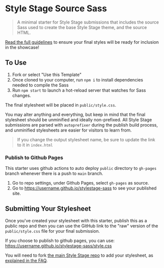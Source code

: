 # Style Stage Source Sass

> A minimal starter for Style Stage submissions that includes the source Sass used to create the base Style Stage theme, and the source HTML.

[Read the full guidelines](https://stylestage.dev/guidelines/) to ensure your final styles will be ready for inclusion in the showcase!

## To Use

1. Fork or select "Use this Template"
2. Once cloned to your computer, run `npm i` to install dependencies needed to compile the Sass
3. Run `npm start` to launch a hot-reload server that watches for Sass changes.

The final stylesheet will be placed in `public/style.css`.

You may alter anything and everything, but keep in mind that the final stylesheet should be unminified and ideally non-prefixed. All Style Stage submissions are parsed with `autoprefixer` during the publish build process, and unminified stylesheets are easier for visitors to learn from.

> If you change the output stylesheet name, be sure to update the link to it in `index.html`

### Publish to Github Pages
This starter uses github actions to auto deploy `public` directory to `gh-pages` branch whenever there is a push to `main` branch.
1. Go to repo settings, under Github Pages, select `gh-pages` as source.
2. Go to https://username.github.io/stylestage-sass to see your published site.

## Submitting Your Stylesheet

Once you've created your stylesheet with this starter, publish this as a public repo and then you can use the GitHub link to the "raw" version of the `public/style.css` file for your final submission.

If you choose to publish to github pages, you can use:
https://username.github.io/stylestage-sass/style.css

You will need to fork [the main Style Stage repo](https://github.com/5t3ph/stylestage) to add your stylesheet, as [explained in the FAQ](https://stylestage.dev/guidelines/#how-do-i-create-a-pull-request-pr).


<!-- COLORS
(white)Ghost White: #E8E9F3
(orange)Pumpkin: #FF6D00
(black)Night: #09090E
(green)Apple Green: #99AA38
(purple)Russian Violet: #240046
(brown)Capnut mortuum: #5A352A
(black)Licorice: #1F1300
(red)Bard Red: #720E07
(white)Mint Cream: #F3F7F0
(white)Anti-flash White: #EBEBEB
https://coolors.co/palette/da2c38-226f54-87c38f-f4f0bb-43291f
https://coolors.co/palette/5c0000-751717-ba0c0c-ff0000-ffebeb-ecffeb-27a300-2a850e-2d661b-005c00
FONTS 
https://fonts.google.com/specimen/Creepster
https://fonts.google.com/specimen/Henny+Penny
https://fonts.google.com/specimen/Irish+Grover
https://fonts.google.com/specimen/Mountains+of+Christmas
https://fonts.google.com/specimen/Jolly+Lodger
https://fonts.google.com/specimen/Nosifer
https://fonts.google.com/specimen/Rubik+Wet+Paint
https://fonts.google.com/specimen/Butcherman
https://fonts.google.com/specimen/Bellota?query=Bell
https://fonts.google.com/specimen/Emilys+Candy?query=candy
https://fonts.google.com/specimen/Young+Serif?sort=date
https://fonts.google.com/specimen/Aboreto?sort=alpha
https://fonts.google.com/specimen/Aclonica?sort=alpha
https://fonts.google.com/specimen/Aladin?sort=alpha
IDEA
Header, nav anything above the Main will be Christmas centered with images, lights, fonts, colors, and then in the Main it transitions to Halloween slowly and the after the Main will be only Halloween with colors, fonts, and images of icons or characters representing the theme of Halloween.
WIREFRAME LINK FOR LARGE VIEW: https://wireframe.cc/Thfn5x
WIREFRAME LINK FOR SMALL VIEW: https://wireframe.cc/i38wIk
 -->